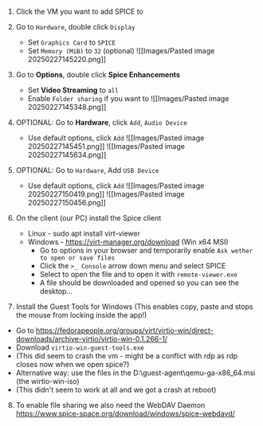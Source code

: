 
1. Click the VM you want to add SPICE to

2. Go to `Hardware`, double click `Display`
	- Set `Graphics Card` to `SPICE`
	- Set `Memory (MiB)` to `32` (optional)
   ![[Images/Pasted image 20250227145220.png]]

3. Go to **Options**, double click **Spice Enhancements**
   - Set **Video Streaming** to `all`
   - Enable `Folder sharing` if you want to
   ![[Images/Pasted image 20250227145348.png]]

4. OPTIONAL: Go to **Hardware**, click `Add`, `Audio Device`
   - Use default options, click `Add`
   ![[Images/Pasted image 20250227145451.png]]
   ![[Images/Pasted image 20250227145634.png]]

5. OPTIONAL: Go to `Hardware`, Add `USB Device`
   - Use default options, click `Add`
   ![[Images/Pasted image 20250227150419.png]]
   ![[Images/Pasted image 20250227150456.png]]

6. On the client (our PC) install the Spice client
	- Linux - sudo apt install virt-viewer
	- Windows - https://virt-manager.org/download (Win x64 MSI)
		- Go to options in your browser and temporarily enable `Ask wether to open or save files`
		- Click the `>_ Console` arrow down menu and select SPICE
		- Select to open the file and to open it with `remote-viewer.exe`
		- A file should be downloaded and opened so you can see the desktop...
	
7.  Install the Guest Tools for Windows (This enables copy, paste and stops the mouse from locking inside the app!)
   - Go to https://fedorapeople.org/groups/virt/virtio-win/direct-downloads/archive-virtio/virtio-win-0.1.266-1/
   - Download `virtio-win-guest-tools.exe`
   - (This did seem to crash the vm - might be a conflict with rdp as rdp closes now when we open spice?)
   - Alternative way: use the files in the D:\guest-agent\qemu-ga-x86_64.msi (the wirtio-win-iso)
   - (This didn't seem to work at all and we got a crash at reboot)
   
8. To enable file sharing we also need the WebDAV Daemon https://www.spice-space.org/download/windows/spice-webdavd/
